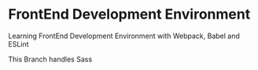 # FrontEnd Development Environment

Learning FrontEnd Development Environment with Webpack, Babel and ESLint

This Branch handles Sass
